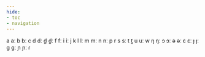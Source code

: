 ```yaml
---
hide:
- toc
- navigation
---
```

a
aː
b
bː
c
d
dː
d̪
d̪ː
f
fː
i
iː
j
k
l
lː
m
mː
n
nː
p
r
s
sː
t
t̪
u
uː
w
ŋ
ŋː
ɔ
ɔː
ə
əː
ɛ
ɛː
ɟ
ɟː
ɡ
ɡː
ɲ
ɲː
ɾ
